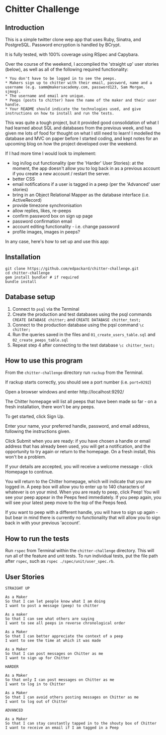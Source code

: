 # Chitter Challenge

## Introduction

This is a simple twitter clone wep app that uses Ruby, Sinatra, and PostgreSQL. Password encryption is handled by BCrypt.

It is fully tested, with 100% coverage using RSpec and Capybara.

Over the course of the weekend, I accomplied the 'straight up' user stories (below), as well as all of the following required functionality:

```
* You don't have to be logged in to see the peeps.
* Makers sign up to chitter with their email, password, name and a username (e.g. samm@makersacademy.com, password123, Sam Morgan, sjmog).
* The username and email are unique.
* Peeps (posts to chitter) have the name of the maker and their user handle.
* Your README should indicate the technologies used, and give instructions on how to install and run the tests.
```

This was quite a tough project, but it provided good consolidation of what I had learned about SQL and databases from the previous week, and has given me lots of food for thought on what I still need to learn! I modelled the database and MVC on paper before I started coding, and kept notes for an upcoming blog on how the project developed over the weekend.

If I had more time I would look to implement:
* log in/log out functionality (per the 'Harder' User Stories): at the moment, the app doesn't allow you to log back in as a previous account if you create a new account / restart the server.
* better CSS
* email notifications if a user is tagged in a peep (per the 'Advanced' user stories)
* bring in an Object Relational Mapper as the database interface (i.e. ActiveRecord)
* provide timezone synchronisation
* allow replies, likes, re-peeps
* confirm password box on sign up page
* password confirmation email
* account editing functionality - i.e. change password
* profile images, images in peeps?

In any case, here's how to set up and use this app:

## Installation

```
git clone https://github.com/edpackard/chitter-challenge.git
cd chitter-challenge
gem install bundler # if required
bundle install
```

## Database setup

1. Connect to `psql` via the Terminal
2. Create the production and test databases using the psql commands `CREATE DATABASE chitter;` and `CREATE DATABASE chitter_test;`
3. Connect to the production database using the pqsl command `\c chitter;`
4. Run the queries saved in the files and `01_create_users_table.sql` and `02_create_peeps_table.sql`
5. Repeat step 4 after connecting to the test database `\c chitter_test;`

## How to use this program

From the `chitter-challenge` directory run `rackup` from the Terminal.

If rackup starts correctly, you should see a port number (i.e. `port=9292`)

Open a browser windows and enter http://localhost:9292/

The Chitter homepage will list all peeps that have been made so far - on a fresh installation, there won't be any peeps.

To get started, click Sign Up. 

Enter your name, your preferred handle, password, and email address, following the instructions given.

Click Submit when you are ready: if you have chosen a handle or email address that has already been used, you will get a notification, and the opportunity to try again or return to the homepage. On a fresh install, this won't be a problem. 

If your details are accepted, you will receive a welcome message - click Homepage to continue.

You will return to the Chitter homepage, which will indicate that you are logged in. A peep box will allow you to enter up to 140 characters of whatever is on your mind. When you are ready to peep, click Peep! You will see your peep appear in the Peeps feed immediately. If you peep again, you will see your latest peep move to the top of the Peeps feed.

If you want to peep with a different handle, you will have to sign up again - but bear in mind there is currently no functionality that will allow you to sign back in with your previous 'account'.

## How to run the tests

Run `rspec` from Terminal within the `chitter-challenge` directory. This will run all of the feature and unit tests. To run individual tests, put the file path after `rspec`, such as `rspec ./spec/unit/user_spec.rb`.

## User Stories

```
STRAIGHT UP

As a Maker
So that I can let people know what I am doing  
I want to post a message (peep) to chitter

As a maker
So that I can see what others are saying  
I want to see all peeps in reverse chronological order

As a Maker
So that I can better appreciate the context of a peep
I want to see the time at which it was made

As a Maker
So that I can post messages on Chitter as me
I want to sign up for Chitter

HARDER

As a Maker
So that only I can post messages on Chitter as me
I want to log in to Chitter

As a Maker
So that I can avoid others posting messages on Chitter as me
I want to log out of Chitter

ADVANCED

As a Maker
So that I can stay constantly tapped in to the shouty box of Chitter
I want to receive an email if I am tagged in a Peep
```